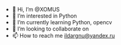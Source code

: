 - 👋 Hi, I’m @XOMUS
- 👀 I’m interested in Python
- 🌱 I’m currently learning Python, opencv
- 💞️ I’m looking to collaborate on 
- 📫 How to reach me ildargnu@yandex.ru
